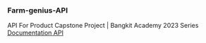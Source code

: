 ### Farm-genius-API
API For Product Capstone Project | Bangkit Academy 2023 Series <br/>
[Documentation API](https://github.com/hsdhts/FarmGenius-API-for-Capstone-Project)
